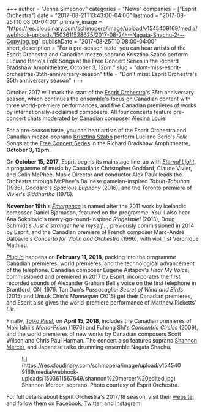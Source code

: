 +++
author = "Jenna Simeonov"
categories = "News"
companies = ["Esprit Orchestra"]
date = "2017-08-21T13:43:00-04:00"
lastmod = "2017-08-25T10:08:00-04:00"
primary_image = "https://res.cloudinary.com/schmopera/image/upload/v1545409169/media/webhook-uploads/1503611528625/2017-08-24---Nagata-Shachu-2---Copy.jpg.jpg"
publishDate = "2017-08-25T10:08:00-04:00"
short_description = "For a pre-season taste, you can hear artists of the Esprit Orchestra and Canadian mezzo-soprano Krisztina Szabó perform Luciano Berio&#039;s Folk Songs at the Free Concert Series in the Richard Bradshaw Amphitheatre, October 3, 12pm."
slug = "dont-miss-esprit-orchestras-35th-anniversary-season"
title = "Don&#039;t miss: Esprit Orchestra&#039;s 35th anniversary season"
+++

October 2017 will mark the start of the [Esprit Orchestra](/scene/companies/esprit-orchestra/)'s 35th anniversary season, which continues the ensemble's focus on Canadian content with three world-premiere performances, and five Canadian premieres of works by internationally-acclaimed composers. All four concerts feature pre-concert chats moderated by Canadian composer [Alexina Louie](/talking-with-singers-alexina-louie/).

For a pre-season taste, you can hear artists of the Esprit Orchestra and Canadian mezzo-soprano [Krisztina Szabó](/scene/people/krisztina-szabo/) perform Luciano Berio's *Folk Songs* at the [Free Concert Series](http://coc.ca/PerformancesAndTickets/FreeConcertSeries/October.aspx) in the Richard Bradshaw Amphitheatre, **October 3, 12pm**.

On **October 15, 2017**, Esprit begins its mainstage line-up with [*Eternal Light*](https://www.espritorchestra.com/concert-tickets/concert/eternal-light/), a programme of music by Canadians Christopher Goddard, Claude Vivier, and Colin McPhee. Music Director and conductor Alex Pauk leads the Orchestra through McPhee's Balinese gamelan-inspired *Tabuh-Tabuhan* (1936), Goddard's *Spacious Euphony* (2016), and the Toronto premiere of Vivier's *Siddhartha* (1976).

**November 19th**'s [*Emergence*](https://www.espritorchestra.com/concert-tickets/concert/emergence/) is named after the 2011 work by Icelandic composer Daniel Bjarnason, featured on the programme. You'll also hear Ana Sokolovic's merry-go-round-inspired *Ringelspiel* (2013), Doug Schmidt's *Just a stranger here myself...*, previously commissioned in 2014 by Esprit, and the Canadian premiere of French composer Marc-André Dalbavie's *Concerto for Violin and Orchestra* (1996), with violinist Véronique Mathieu. 

[*Plug In*](https://www.espritorchestra.com/concert-tickets/concert/plug-in/) happens on **February 11, 2018**, packing into the programme Canadian premieres, world premieres, and the technological advancement of the telephone. Canadian composer Eugene Astapov's *Hear My Voice*, commissioned and premiered in 2017 by Esprit, incorporates the first recorded sounds of Alexander Graham Bell's voice on the first telephone in Brantford, ON, 1976. Tan Dun's *Passacaglia: Secret of Wind and Birds* (2015) and Unsuk Chin's *Mannequin* (2015) get their Canadian premieres, and Esprit also gives the world-premiere performance of Matthew Ricketts' *Lilt*.

Finally, [*Taiko Plus!*](https://www.espritorchestra.com/concert-tickets/concert/taiko-plus/), on **April 15, 2018**, includes the Canadian premieres of Maki Ishii's *Mono-Prism* (1976) and Fuhong Shi's *Concentric Circles* (2009), and the world premieres of new works by Canadian composers Scott Wilson and Chris Paul Harman. The concert also features soprano [Shannon Mercer](/scene/people/shannon-mercer/), and Japanese taiko drumming ensemble Nagata Shachu.

<figure data-type="image">
![](https://res.cloudinary.com/schmopera/image/upload/v1545409169/media/webhook-uploads/1503611567649/shannon%20mercer%20edited.jpg)
<figcaption>Shannon Mercer, soprano. Photo courtesy of Esprit Orchestra.</figcaption>
</figure>

For full details about Esprit Orchestra's 2017/18 season, visit their [website](https://www.espritorchestra.com/), and follow them on [Facebook](https://www.facebook.com/espritorchestra), [Twitter](https://twitter.com/espritorchestra), and [Instagram](https://www.instagram.com/espritorchestra/).
